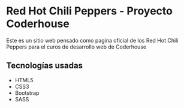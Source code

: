 <h1>Red Hot Chili Peppers - Proyecto Coderhouse</h1>
<p>Este es un sitio web pensado como pagina oficial de los Red Hot Chili Peppers para el curos de desarrollo web de Coderhouse</p>

<h2>Tecnologías usadas</h2>
<ul>
<li>HTML5</li>
<li>CSS3</li>
<li>Bootstrap</li>
<li>SASS</li>
</ul>